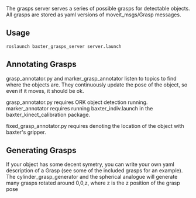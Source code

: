 The grasps server serves a series of possible grasps for detectable objects. All grasps are stored as yaml versions of moveit_msgs/Grasp messages. 

Usage
-----------------------------
```
roslaunch baxter_grasps_server server.launch
```


Annotating Grasps
-----------------------------
grasp_annotator.py and marker_grasp_annotator listen to topics to find where the objects are. They continuously update the pose of the object, so even if it moves, it should be ok.

grasp_annotator.py requires ORK object detection running. marker_annotator requires running baxter_indiv.launch in the baxter_kinect_calibration package.

fixed_grasp_annotator.py requires denoting the location of the object with baxter's gripper.



Generating Grasps
----------------------------
If your object has some decent symetry, you can write your own yaml description of a Grasp (see some of the included grasps for an example). The cylinder_grasp_generator and the spherical analogue will generate many grasps rotated around 0,0,z, where z is the z position of the grasp pose